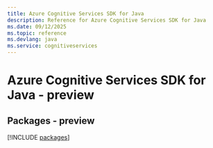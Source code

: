 ```yaml
---
title: Azure Cognitive Services SDK for Java
description: Reference for Azure Cognitive Services SDK for Java
ms.date: 09/12/2025
ms.topic: reference
ms.devlang: java
ms.service: cognitiveservices
---
```

# Azure Cognitive Services SDK for Java - preview
## Packages - preview
[!INCLUDE [packages](cognitive-services-index.md)]
